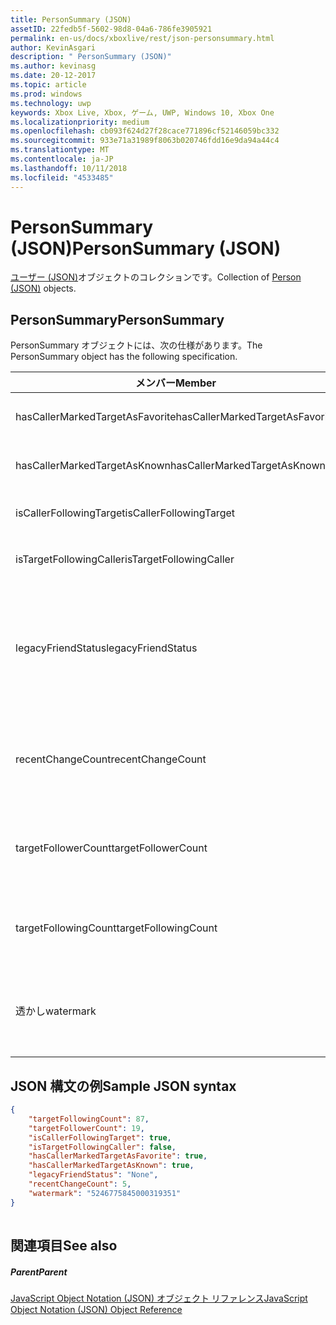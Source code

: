 ```yaml
---
title: PersonSummary (JSON)
assetID: 22fedb5f-5602-98d8-04a6-786fe3905921
permalink: en-us/docs/xboxlive/rest/json-personsummary.html
author: KevinAsgari
description: " PersonSummary (JSON)"
ms.author: kevinasg
ms.date: 20-12-2017
ms.topic: article
ms.prod: windows
ms.technology: uwp
keywords: Xbox Live, Xbox, ゲーム, UWP, Windows 10, Xbox One
ms.localizationpriority: medium
ms.openlocfilehash: cb093f624d27f28cace771896cf52146059bc332
ms.sourcegitcommit: 933e71a31989f8063b020746fdd16e9da94a44c4
ms.translationtype: MT
ms.contentlocale: ja-JP
ms.lasthandoff: 10/11/2018
ms.locfileid: "4533485"
---
```

# <a name="personsummary-json"></a><span data-ttu-id="ef975-104">PersonSummary (JSON)</span><span class="sxs-lookup"><span data-stu-id="ef975-104">PersonSummary (JSON)</span></span>
<span data-ttu-id="ef975-105">[ユーザー (JSON)](json-person.md)オブジェクトのコレクションです。</span><span class="sxs-lookup"><span data-stu-id="ef975-105">Collection of [Person (JSON)](json-person.md) objects.</span></span> 
<a id="ID4ER"></a>

 
## <a name="personsummary"></a><span data-ttu-id="ef975-106">PersonSummary</span><span class="sxs-lookup"><span data-stu-id="ef975-106">PersonSummary</span></span>
 
<span data-ttu-id="ef975-107">PersonSummary オブジェクトには、次の仕様があります。</span><span class="sxs-lookup"><span data-stu-id="ef975-107">The PersonSummary object has the following specification.</span></span>
 
| <span data-ttu-id="ef975-108">メンバー</span><span class="sxs-lookup"><span data-stu-id="ef975-108">Member</span></span>| <span data-ttu-id="ef975-109">種類</span><span class="sxs-lookup"><span data-stu-id="ef975-109">Type</span></span>| <span data-ttu-id="ef975-110">説明</span><span class="sxs-lookup"><span data-stu-id="ef975-110">Description</span></span>| 
| --- | --- | --- | 
| <span data-ttu-id="ef975-111">hasCallerMarkedTargetAsFavorite</span><span class="sxs-lookup"><span data-stu-id="ef975-111">hasCallerMarkedTargetAsFavorite</span></span>| <span data-ttu-id="ef975-112">ブール値</span><span class="sxs-lookup"><span data-stu-id="ef975-112">Boolean value</span></span>| <span data-ttu-id="ef975-113">かどうか、呼び出し元は、お気に入りとしてターゲットをマークします。</span><span class="sxs-lookup"><span data-stu-id="ef975-113">Whether the caller has marked the target as a favorite.</span></span> <span data-ttu-id="ef975-114">値の例: true</span><span class="sxs-lookup"><span data-stu-id="ef975-114">Example values: true</span></span>| 
| <span data-ttu-id="ef975-115">hasCallerMarkedTargetAsKnown</span><span class="sxs-lookup"><span data-stu-id="ef975-115">hasCallerMarkedTargetAsKnown</span></span>| <span data-ttu-id="ef975-116">ブール値</span><span class="sxs-lookup"><span data-stu-id="ef975-116">Boolean value</span></span>| <span data-ttu-id="ef975-117">かどうか、呼び出し元済みターゲットとしてマーク呼ばれます。</span><span class="sxs-lookup"><span data-stu-id="ef975-117">Whether the caller has marked the target as known.</span></span> <span data-ttu-id="ef975-118">値の例: true</span><span class="sxs-lookup"><span data-stu-id="ef975-118">Example values: true</span></span>| 
| <span data-ttu-id="ef975-119">isCallerFollowingTarget</span><span class="sxs-lookup"><span data-stu-id="ef975-119">isCallerFollowingTarget</span></span>| <span data-ttu-id="ef975-120">ブール値</span><span class="sxs-lookup"><span data-stu-id="ef975-120">Boolean value</span></span>| <span data-ttu-id="ef975-121">かどうか、呼び出し元が、ターゲットをフォローします。</span><span class="sxs-lookup"><span data-stu-id="ef975-121">Whether the caller is following the target.</span></span> <span data-ttu-id="ef975-122">値の例: true</span><span class="sxs-lookup"><span data-stu-id="ef975-122">Example values: true</span></span>| 
| <span data-ttu-id="ef975-123">isTargetFollowingCaller</span><span class="sxs-lookup"><span data-stu-id="ef975-123">isTargetFollowingCaller</span></span>| <span data-ttu-id="ef975-124">ブール値</span><span class="sxs-lookup"><span data-stu-id="ef975-124">Boolean value</span></span>| <span data-ttu-id="ef975-125">かどうか、ターゲットでは、呼び出し元がフォローします。</span><span class="sxs-lookup"><span data-stu-id="ef975-125">Whether the target is following the caller.</span></span> <span data-ttu-id="ef975-126">値の例: true</span><span class="sxs-lookup"><span data-stu-id="ef975-126">Example values: true</span></span>| 
| <span data-ttu-id="ef975-127">legacyFriendStatus</span><span class="sxs-lookup"><span data-stu-id="ef975-127">legacyFriendStatus</span></span>| <span data-ttu-id="ef975-128">string</span><span class="sxs-lookup"><span data-stu-id="ef975-128">string</span></span>| <span data-ttu-id="ef975-129">呼び出し元が示すように、ターゲットの従来のフレンドの状態です。</span><span class="sxs-lookup"><span data-stu-id="ef975-129">Legacy friend status of the target as seen by the caller.</span></span> <span data-ttu-id="ef975-130">"None"、"MutuallyAccepted"、"OutgoingRequest"または"IncomingRequest"をすることができます。</span><span class="sxs-lookup"><span data-stu-id="ef975-130">Can be "None", "MutuallyAccepted", "OutgoingRequest", or "IncomingRequest".</span></span> <span data-ttu-id="ef975-131">値の例:"MutuallyAccepted"</span><span class="sxs-lookup"><span data-stu-id="ef975-131">Example values: "MutuallyAccepted"</span></span>| 
| <span data-ttu-id="ef975-132">recentChangeCount</span><span class="sxs-lookup"><span data-stu-id="ef975-132">recentChangeCount</span></span>| <span data-ttu-id="ef975-133">32 ビット符号なし整数</span><span class="sxs-lookup"><span data-stu-id="ef975-133">32-bit unsigned integer</span></span>| <span data-ttu-id="ef975-134">省略可能。</span><span class="sxs-lookup"><span data-stu-id="ef975-134">Optional.</span></span> <span data-ttu-id="ef975-135">ターゲットのソーシャル グラフの最新の変更の数です。</span><span class="sxs-lookup"><span data-stu-id="ef975-135">Number of recent changes in the target's social graph.</span></span> <span data-ttu-id="ef975-136">この値は、ユーザーが、独自の概要を表示するときにのみ存在します。</span><span class="sxs-lookup"><span data-stu-id="ef975-136">This value will only exist when a user is viewing their own summary.</span></span> <span data-ttu-id="ef975-137">値の例: 5</span><span class="sxs-lookup"><span data-stu-id="ef975-137">Example values: 5</span></span>| 
| <span data-ttu-id="ef975-138">targetFollowerCount</span><span class="sxs-lookup"><span data-stu-id="ef975-138">targetFollowerCount</span></span>| <span data-ttu-id="ef975-139">> 32 ビット符号なし整数</span><span class="sxs-lookup"><span data-stu-id="ef975-139">>32-bit unsigned integer</span></span>| <span data-ttu-id="ef975-140">次のターゲットはユーザーの数です。</span><span class="sxs-lookup"><span data-stu-id="ef975-140">Number of People that are following the target.</span></span> <span data-ttu-id="ef975-141">値の例: 1308</span><span class="sxs-lookup"><span data-stu-id="ef975-141">Example values: 1308</span></span>| 
| <span data-ttu-id="ef975-142">targetFollowingCount</span><span class="sxs-lookup"><span data-stu-id="ef975-142">targetFollowingCount</span></span>| <span data-ttu-id="ef975-143">32 ビット符号なし整数</span><span class="sxs-lookup"><span data-stu-id="ef975-143">32-bit unsigned integer</span></span>| <span data-ttu-id="ef975-144">ターゲットが次のユーザーの数です。</span><span class="sxs-lookup"><span data-stu-id="ef975-144">Number of People that the target is following.</span></span> <span data-ttu-id="ef975-145">値の例: 112</span><span class="sxs-lookup"><span data-stu-id="ef975-145">Example values: 112</span></span>| 
| <span data-ttu-id="ef975-146">透かし</span><span class="sxs-lookup"><span data-stu-id="ef975-146">watermark</span></span>| <span data-ttu-id="ef975-147">string</span><span class="sxs-lookup"><span data-stu-id="ef975-147">string</span></span>| <span data-ttu-id="ef975-148">省略可能。</span><span class="sxs-lookup"><span data-stu-id="ef975-148">Optional.</span></span> <span data-ttu-id="ef975-149">ターゲットの最新の変更透かしします。</span><span class="sxs-lookup"><span data-stu-id="ef975-149">Recent change watermark for the target.</span></span> <span data-ttu-id="ef975-150">この値は、ユーザーが、独自の概要を表示するときにのみ存在します。</span><span class="sxs-lookup"><span data-stu-id="ef975-150">This value will only exist when a user is viewing their own summary.</span></span> <span data-ttu-id="ef975-151">値の例: 5</span><span class="sxs-lookup"><span data-stu-id="ef975-151">Example values: 5</span></span>| 
  
<a id="ID4E4D"></a>

 
## <a name="sample-json-syntax"></a><span data-ttu-id="ef975-152">JSON 構文の例</span><span class="sxs-lookup"><span data-stu-id="ef975-152">Sample JSON syntax</span></span>
 

```json
{
    "targetFollowingCount": 87,
    "targetFollowerCount": 19,
    "isCallerFollowingTarget": true,
    "isTargetFollowingCaller": false,
    "hasCallerMarkedTargetAsFavorite": true,
    "hasCallerMarkedTargetAsKnown": true,
    "legacyFriendStatus": "None",
    "recentChangeCount": 5,
    "watermark": "5246775845000319351"
}
    
```

  
<a id="ID4EGE"></a>

 
## <a name="see-also"></a><span data-ttu-id="ef975-153">関連項目</span><span class="sxs-lookup"><span data-stu-id="ef975-153">See also</span></span>
 
<a id="ID4EIE"></a>

 
##### <a name="parent"></a><span data-ttu-id="ef975-154">Parent</span><span class="sxs-lookup"><span data-stu-id="ef975-154">Parent</span></span> 

[<span data-ttu-id="ef975-155">JavaScript Object Notation (JSON) オブジェクト リファレンス</span><span class="sxs-lookup"><span data-stu-id="ef975-155">JavaScript Object Notation (JSON) Object Reference</span></span>](atoc-xboxlivews-reference-json.md)

   